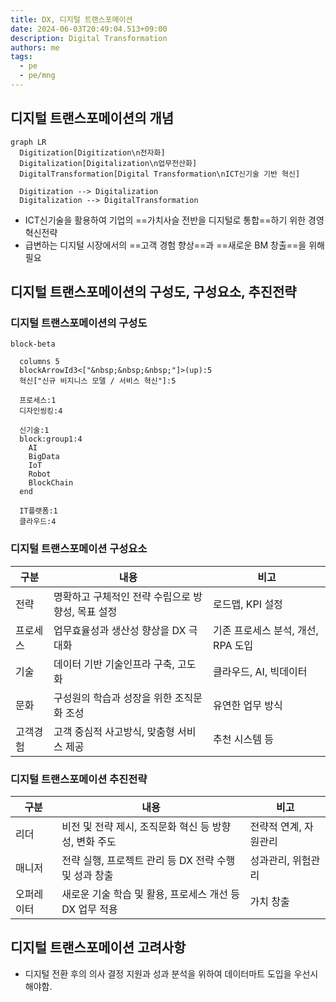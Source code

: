 ```yaml
---
title: DX, 디지털 트랜스포메이션
date: 2024-06-03T20:49:04.513+09:00
description: Digital Transformation
authors: me
tags:
  - pe
  - pe/mng
---
```


## 디지털 트랜스포메이션의 개념

```mermaid
graph LR
  Digitization[Digitization\n전자화]
  Digitalization[Digitalization\n업무전산화]
  DigitalTransformation[Digital Transformation\nICT신기술 기반 혁신]

  Digitization --> Digitalization
  Digitalization --> DigitalTransformation
```

- ICT신기술을 활용하여 기업의 ==가치사슬 전반을 디지털로 통합==하기 위한 경영혁신전략
- 급변하는 디지털 시장에서의 ==고객 경험 향상==과 ==새로운 BM 창출==을 위해 필요

## 디지털 트랜스포메이션의 구성도, 구성요소, 추진전략

### 디지털 트랜스포메이션의 구성도

```mermaid
block-beta

  columns 5
  blockArrowId3<["&nbsp;&nbsp;&nbsp;"]>(up):5
  혁신["신규 비지니스 모델 / 서비스 혁신"]:5

  프로세스:1
  디자인씽킹:4

  신기술:1
  block:group1:4
    AI
    BigData
    IoT
    Robot
    BlockChain
  end

  IT플랫폼:1
  클라우드:4
```

### 디지털 트랜스포메이션 구성요소

| 구분 | 내용 | 비고 |
| --- | --- | --- |
| 전략 | 명확하고 구체적인 전략 수립으로 방향성, 목표 설정 | 로드맵, KPI 설정 |
| 프로세스 | 업무효율성과 생산성 향상을 DX 극대화 | 기존 프로세스 분석, 개선, RPA 도입 |
| 기술 | 데이터 기반 기술인프라 구축, 고도화 | 클라우드, AI, 빅데이터 |
| 문화 | 구성원의 학습과 성장을 위한 조직문화 조성 | 유연한 업무 방식 |
| 고객경험 | 고객 중심적 사고방식, 맞춤형 서비스 제공 | 추천 시스템 등 |

### 디지털 트랜스포메이션 추진전략

| 구분 | 내용 | 비고 |
| --- | --- | --- |
| 리더 | 비전 및 전략 제시, 조직문화 혁신 등 방향성, 변화 주도 | 전략적 연계, 자원관리 |
| 매니저 | 전략 실행, 프로젝트 관리 등 DX 전략 수행 및 성과 창출 | 성과관리, 위험관리 |
| 오퍼레이터 | 새로운 기술 학습 및 활용, 프로세스 개선 등 DX 업무 적용 | 가치 창출 |

## 디지털 트랜스포메이션 고려사항

- 디지털 전환 후의 의사 결정 지원과 성과 분석을 위하여 데이터마트 도입을 우선시 해야함.
